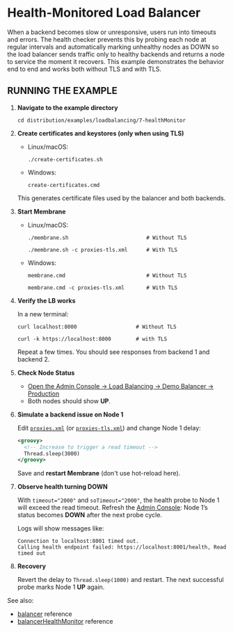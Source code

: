 # Health-Monitored Load Balancer

When a backend becomes slow or unresponsive, users run into timeouts and errors. The health checker prevents this by probing each node at regular intervals and automatically marking unhealthy nodes as DOWN so the load balancer sends traffic only to healthy backends and returns a node to service the moment it recovers. This example demonstrates the behavior end to end and works both without TLS and with TLS.

## RUNNING THE EXAMPLE

1. **Navigate to the example directory**

   ```
   cd distribution/examples/loadbalancing/7-healthMonitor
   ```

2. **Create certificates and keystores (only when using TLS)**
    * Linux/macOS:
      ```
      ./create-certificates.sh
      ```
   * Windows:
     ```
     create-certificates.cmd
     ```

   This generates certificate files used by the balancer and both backends.

3. **Start Membrane**

   * Linux/macOS:
       ```
       ./membrane.sh                         # Without TLS
       ``` 
     ```
     ./membrane.sh -c proxies-tls.xml      # With TLS
     ```
   * Windows:

     ```
     membrane.cmd                          # Without TLS
     ```
       ```
     membrane.cmd -c proxies-tls.xml       # With TLS
     ```

4. **Verify the LB works**

   In a new terminal:

    ```
   curl localhost:8000                   # Without TLS
    ```
   ```
   curl -k https://localhost:8000        # with TLS 
   ```

   Repeat a few times. You should see responses from backend 1 and backend 2.

5. **Check Node Status**
    * [Open the Admin Console → Load Balancing → Demo Balancer → Production](http://localhost:9000/admin/clusters/show?balancer=Demo+Balancer&cluster=Production)
    * Both nodes should show **UP**.

6. **Simulate a backend issue on Node 1**

   Edit [`proxies.xml`](proxies.xml) (or [`proxies-tls.xml`](proxies-tls.xml)) and change Node 1 delay:

   ```xml
   <groovy>
     <!-- Increase to trigger a read timeout -->
     Thread.sleep(3000)
   </groovy>
   ```

   Save and **restart Membrane** (don't use hot-reload here).

7. **Observe health turning DOWN**

   With `timeout="2000"` and `soTimeout="2000"`, the health probe to Node 1 will exceed the read timeout.
   Refresh the [Admin Console](http://localhost:9000/admin/clusters/show?balancer=Demo+Balancer&cluster=Production): Node 1’s status becomes **DOWN** after the next probe cycle.
   
    Logs will show messages like:

   ```
   Connection to localhost:8001 timed out.
   Calling health endpoint failed: https://localhost:8001/health, Read timed out
   ```

8. **Recovery**

   Revert the delay to `Thread.sleep(1000)` and restart. The next successful probe marks Node 1 **UP** again.

See also:

* [balancer](https://www.membrane-api.io/docs/current/balancer.html) reference
* [balancerHealthMonitor](https://www.membrane-api.io/docs/current/balancerHealthMonitor.html) reference

